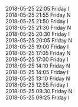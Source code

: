 2018-05-25 22:05 Friday  I  
2018-05-25 21:55 Friday  N  
2018-05-25 21:50 Friday  I  
2018-05-25 21:30 Friday  N  
2018-05-25 20:30 Friday  I  
2018-05-25 20:05 Friday  N  
2018-05-25 19:00 Friday  I  
2018-05-25 17:05 Friday  N  
2018-05-25 17:00 Friday  I  
2018-05-25 14:10 Friday  N  
2018-05-25 14:05 Friday  I  
2018-05-25 13:10 Friday  N  
2018-05-25 12:55 Friday  I  
2018-05-25 09:30 Friday  N  
2018-05-25 09:25 Friday  I  
